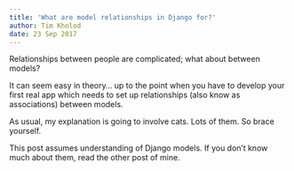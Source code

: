 ```yaml
---
title: 'What are model relationships in Django for?'
author: Tim Kholod
date: 23 Sep 2017
---
```


Relationships between people are complicated; what about between models?

It can seem easy in theory… up to the point when you have to develop your first real app which needs to set up relationships (also know as associations) between models.

As usual, my explanation is going to involve cats. Lots of them. So brace yourself.

This post assumes understanding of Django models. If you don’t know much about them, read the other post of mine.
